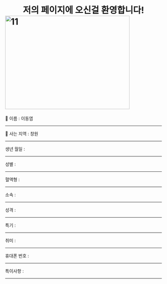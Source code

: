 # <center>저의 페이지에 오신걸 환영합니다!</center><img src="https://user-images.githubusercontent.com/112042668/190572205-505af8f8-5129-4f10-ab33-92593bcd7108.PNG path" width="400px" height="300px" title="11" alt="11"></img>

:name_badge: 이름 : 이동엽
*****
:house_with_garden: 사는 지역 : 창원
*****
생년 월일 : 
*****
성별 : 
*****
혈액형 : 
*****
소속 : 
*****
성격 : 
*****
특기 : 
*****
취미 : 
*****
휴대폰 번호 : 

*****
특이사항 :

*****
